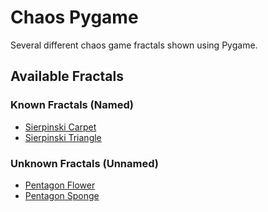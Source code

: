 # Chaos Pygame
Several different chaos game fractals shown using Pygame.

## Available Fractals
### Known Fractals (Named)
- [Sierpinski Carpet](https://github.com/las-r/chaos-pygame/blob/main/sierpinski-carpet.py)
- [Sierpinski Triangle](https://github.com/las-r/chaos-pygame/blob/main/sierpinski-triangle.py)

### Unknown Fractals (Unnamed)
- [Pentagon Flower](https://github.com/las-r/chaos-pygame/blob/main/pentagon-flower.py)
- [Pentagon Sponge](https://github.com/las-r/chaos-pygame/blob/main/pentagon-sponge.py)
